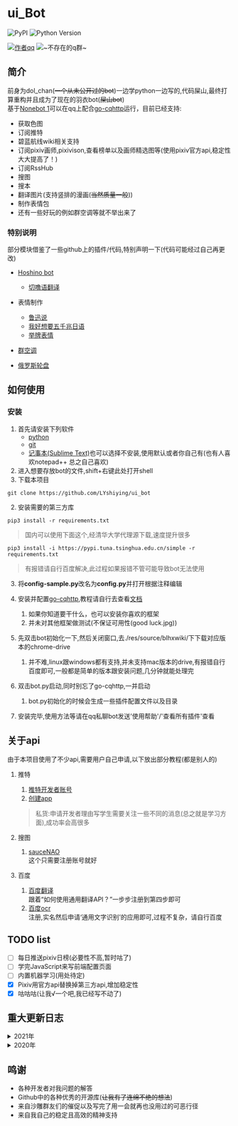 # ui_Bot

![PyPI](https://img.shields.io/badge/PyPI-v1.8.2-blue)
![Python Version](https://img.shields.io/badge/python-3.9-brightgreen)

[![作者qq](https://img.shields.io/badge/作者qq-839778960-orange.svg?style=flat&logo=Tencent-QQ)](https://qm.qq.com/cgi-bin/qm/qr?k=WKBxF1bEZ2ghsbmW2dCx9DWtzOp7Oq94&noverify=0)
![~不存在的q群~](https://img.shields.io/badge/qq群-真的没有-orange.svg?style=flat&logo=Tencent-QQ)
## 简介
前身为dol_chan(~~一个从未公开过的bot~~)一边学python一边写的,代码屎山,最终打算重构并且成为了现在的羽衣bot(~~屎山bot~~)  
基于[Nonebot 1](https://github.com/nonebot/nonebot)可以在qq上配合[go-cqhttp](https://github.com/Mrs4s/go-cqhttp)运行，目前已经支持:
  - 获取色图
  - 订阅推特
  - 碧蓝航线wiki相关支持
  - 订阅pixiv画师,pixivison,查看榜单以及画师精选图等(使用pixiv官方api,稳定性大大提高了！)
  - 订阅RssHub
  - 搜图
  - 搜本
  - 翻译图片(支持竖排的漫画(~~当然质量一般~~))
  - 制作表情包
  - 还有一些好玩的例如群空调等就不举出来了

### 特别说明
部分模块借鉴了一些github上的插件/代码,特别声明一下(代码可能经过自己再更改)
  - [Hoshino bot](https://github.com/Ice-Cirno/HoshinoBot)
      - [切噜语翻译](https://github.com/Ice-Cirno/HoshinoBot/blob/master/hoshino/modules/priconne/cherugo.py)

  - 表情制作
    - [鲁迅说](https://github.com/NothAmor/nonebot2_luxun_says)
    - [我好想要五千兆日语](https://github.com/assassingyk/5000choyen)
    - [举牌表情](https://github.com/fz6m/nonebot-plugin/tree/master/CQimage)

  - [群空调](https://github.com/iamwyh2019/aircon)

  - [俄罗斯轮盘](https://github.com/pcrbot/russian)

## 如何使用  

### 安装  
1. 首先请安装下列软件
    - [python](https://www.python.org/downloads/windows/)
    - [git](https://git-scm.com/download/win)
    - [记事本(Sublime Text)](https://www.sublimetext.com/)也可以选择不安装,使用默认或者你自己有(也有人喜欢notepad++ 总之自己喜欢)
2. 进入想要存放bot的文件,shift+右键此处打开shell
  1. 下载本项目
    
    git clone https://github.com/LYshiying/ui_bot

  2. 安装需要的第三方库
    
    pip3 install -r requirements.txt

  > 国内可以使用下面这个,经清华大学代理源下载,速度提升很多

    pip3 install -i https://pypi.tuna.tsinghua.edu.cn/simple -r requirements.txt  

  > 有报错请自行百度解决,此过程如果报错不管可能导致bot无法使用

3. 将**config-sample.py**改名为**config.py**并打开根据注释编辑

4. 安装并配置[go-cqhttp](https://github.com/Mrs4s/go-cqhttp),教程请自行去查看[文档](https://docs.go-cqhttp.org/)
    1. 如果你知道要干什么，也可以安装你喜欢的框架
    2. 并未对其他框架做测试(不保证可用性(good luck.jpg))
 
5. 先双击bot初始化一下,然后关闭窗口,去./res/source/blhxwiki/下下载对应版本的chrome-drive
    1. 并不难,linux跟windows都有支持,并未支持mac版本的drive,有报错自行百度即可,一般都是简单的版本跟安装问题,几分钟就能处理完
 
6. 双击bot.py启动,同时别忘了go-cqhttp,一并启动
   1. bot.py初始化的时候会生成一些插件配置文件以及目录
  
7. 安装完毕,使用方法等请在qq私聊bot发送'使用帮助'/'查看所有插件'查看

## 关于api
由于本项目使用了不少api,需要用户自己申请,以下放出部分教程(都是别人的)  
1. 推特
   
    1. [推特开发者账号](https://blog.csdn.net/jzy3711/article/details/86535692)
    2. [创建app](https://www.howtoing.com/how-to-create-a-twitter-app)
    > 私货:申请开发者理由写学生需要关注一些不同的消息(总之就是学习方面),成功率会高很多

2. 搜图
   
    1. [sauceNAO](https://saucenao.com/)  
    这个只需要注册账号就好

3. 百度
   
    1. [百度翻译](https://api.fanyi.baidu.com/doc/21)  
    跟着“如何使用通用翻译API？”一步步注册到第四步即可
    1. [百度ocr](https://cloud.baidu.com/doc/OCR/index.html)  
    注册,实名然后申请‘通用文字识别’的应用即可,过程不复杂，请自行百度
    
## TODO list
  - [ ] 每日推送pixiv日榜(必要性不高,暂时咕了)
  - [ ] 学完JavaScript来写前端配置页面
  - [ ] 内置机器学习(用处待定)
  - [x] Pixiv用官方api替换掉第三方api,增加稳定性
  - [x] 咕咕咕(让我√一个吧,我已经写不动了)

## 重大更新日志
<details>
<summary>2021年</summary>
    
|   时间    | 更新内容                                                                                                         |
| :-------: | :--------------------------------------------------------------------------------------------------------------- |
| 2021/1/17 | 使用SQLite替代所有csv file,现在只有一个数据库分不同表装着数据,不用一堆csv file了                                 |
| 2021/4/18 | bot正式命名:由暂定的dol_chan(海豚项链)改名为uibot(羽衣)并正式公开(主要为了codacy.jpg)(2021.6.3记:你公开了个寄吧) |
| 2021/5/11 | 开始重构bot                                                                                                      |
| 2021/6/03 | 重构完毕,正式公开                                                                                                |
</details>

<details>
<summary>2020年</summary>
    
|    时间    | 更新内容                                                                                              |
| :--------: | ----------------------------------------------------------------------------------------------------- |
| 2020/12/19 | 由于[pixiv api](https://api.imjad.cn/pixiv_v2.md)因p站新增机制失效,pixiv插件暂时找不到新出路,整个弃用 |
| 2020/12/27 | 更换[新pixiv api](https://api.hcyacg.com/),重写部分代码后pixiv插件重新启用                            |

</details>

## 鸣谢
  - 各种开发者对我问题的解答
  - Github中的各种优秀的开源库(~~让我有了连绵不绝的想法~~)
  - 来自沙雕群友们的催促以及写完了用一会就再也没用过的可恶行径
  - 来自我自己的稳定且高效的精神支持
